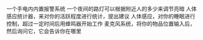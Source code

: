 一个手电内内置报警系统
一个夜间的路灯可以根据附近人的多少来调节亮暗
人体感应统计器，来对你的活跃程度进行统计，提出建议
人体感应，对你的睡眠进行控制，超过一定时间后用蜂鸣器开始工作
麦克风系统，将你的物品位置输入后，然后询问它，它会告诉你在哪里
